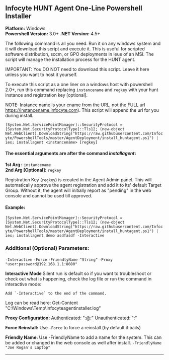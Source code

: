 ## Infocyte HUNT Agent One-Line Powershell Installer  
**Platform:** Windows  
**Powershell Version:** 3.0+
**.NET Version:** 4.5+

The following command is all you need. Run it on any windows system and it will download this script and execute it. This is useful for scripted software distribution, sccm, or GPO deployments in leue of an MSI. The script will manage the installation process for the HUNT agent.

IMPORTANT: You DO NOT need to download this script. Leave it here unless you want to host it yourself.

To execute this script as a one liner on a windows host with powershell 2.0+, run this command replacing `instancename` and `regkey` with your hunt instance <mandatory> and registration key [optional].

NOTE: Instance name is your cname from the URL, not the FULL url https://instancename.infocyte.com). This script will append the url for you during install.

```[System.Net.ServicePointManager]::SecurityProtocol = [System.Net.SecurityProtocolType]::Tls12; (new-object Net.WebClient).DownloadString("https://raw.githubusercontent.com/Infocyte/PowershellTools/master/AgentDeployment/install_huntagent.ps1") | iex; installagent <instancename> [regkey]```

#### The essential arguments are after the command *installagent*:  
**1st Arg <Manadatory>:** `instancename`  
**2nd Arg [Optional]:** `regkey`

Registration Key (`regkey`) is created in the Agent Admin panel. This will automatically approve the agent registration and add it to its' default Target Group. Without it, the agent will initially report as "pending" in the web console and cannot be used till approved.

#### Example:  
```[System.Net.ServicePointManager]::SecurityProtocol = [System.Net.SecurityProtocolType]::Tls12; (new-object Net.WebClient).DownloadString("https://raw.githubusercontent.com/Infocyte/PowershellTools/master/AgentDeployment/install_huntagent.ps1") | iex; installagent demo asdfasdf -Interactive```

### Additional (Optional) Parameters:
`-Interactive`
`-Force`
`-FriendlyName "String"`
`-Proxy "user:password@192.168.1.1:8080"`

**Interactive Mode**
Silent run is default so if you want to troubleshoot or check out what is happening, check the log file or run the command in interactive mode:

    Add `-Interactive` to the end of the command.

Log can be read here:
Get-Content "C:\Windows\Temp\infocyteagentinstaller.log"

**Proxy Configuration:**
Authenticated: "<user>:<password>@<ProxyAddress>:<ProxyPort>"
Unauthenticated: "<ProxyAddress>:<ProxyPort>"

**Force Reinstall:**
Use `-Force` to force a reinstall (by default it bails)

**Friendly Name:**
Use -FriendlyName to add a name for the system. This can be added or changed in the web console as well after install.
`-FriendlyName "Joe Rogan's Laptop"`

---
